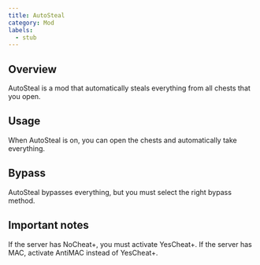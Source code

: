 ```yaml
---
title: AutoSteal
category: Mod
labels:
  - stub
---
```

## Overview
AutoSteal is a mod that automatically steals everything from all chests that you open.

## Usage
When AutoSteal is on, you can open the chests and automatically take everything.

## Bypass
AutoSteal bypasses everything, but you must select the right bypass method.

## Important notes
If the server has NoCheat+, you must activate YesCheat+.
If the server has MAC, activate AntiMAC instead of YesCheat+.

